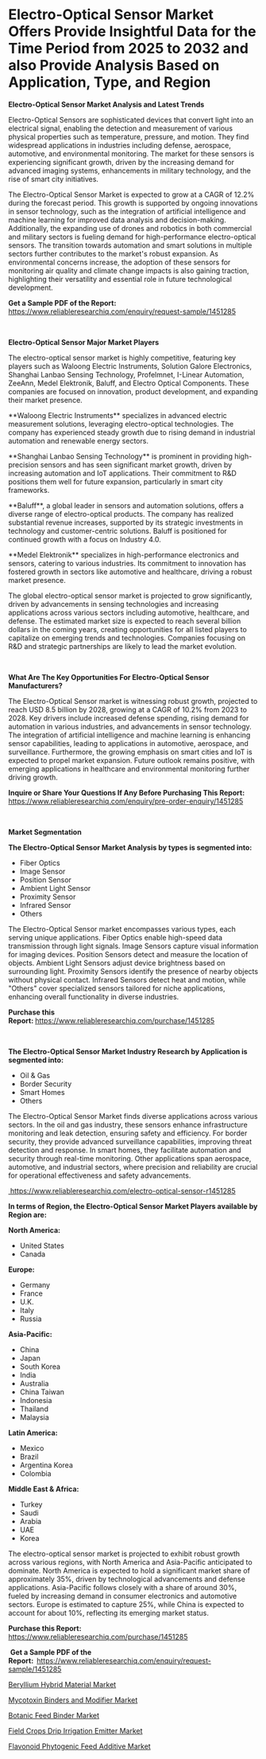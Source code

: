 <p><h1>Electro-Optical Sensor Market Offers Provide Insightful Data for the Time Period from 2025 to 2032 and also Provide Analysis Based on Application, Type, and Region</h1></p><p><strong>Electro-Optical Sensor Market Analysis and Latest Trends</strong></p>
<p><p>Electro-Optical Sensors are sophisticated devices that convert light into an electrical signal, enabling the detection and measurement of various physical properties such as temperature, pressure, and motion. They find widespread applications in industries including defense, aerospace, automotive, and environmental monitoring. The market for these sensors is experiencing significant growth, driven by the increasing demand for advanced imaging systems, enhancements in military technology, and the rise of smart city initiatives.</p><p>The Electro-Optical Sensor Market is expected to grow at a CAGR of 12.2% during the forecast period. This growth is supported by ongoing innovations in sensor technology, such as the integration of artificial intelligence and machine learning for improved data analysis and decision-making. Additionally, the expanding use of drones and robotics in both commercial and military sectors is fueling demand for high-performance electro-optical sensors. The transition towards automation and smart solutions in multiple sectors further contributes to the market's robust expansion. As environmental concerns increase, the adoption of these sensors for monitoring air quality and climate change impacts is also gaining traction, highlighting their versatility and essential role in future technological development.</p></p>
<p><strong>Get a Sample PDF of the Report:&nbsp;</strong> <a href="https://www.reliableresearchiq.com/enquiry/request-sample/1451285?utm_campaign=104&utm_medium=2&utm_source=Github&utm_content=ia&utm_term=24032025&utm_id=electro-optical-sensor">https://www.reliableresearchiq.com/enquiry/request-sample/1451285</a></p>
<p>&nbsp;</p>
<p><strong>Electro-Optical Sensor Major Market Players</strong></p>
<p><p>The electro-optical sensor market is highly competitive, featuring key players such as Waloong Electric Instruments, Solution Galore Electronics, Shanghai Lanbao Sensing Technology, Profelmnet, I-Linear Automation, ZeeAnn, Medel Elektronik, Baluff, and Electro Optical Components. These companies are focused on innovation, product development, and expanding their market presence.</p><p>**Waloong Electric Instruments** specializes in advanced electric measurement solutions, leveraging electro-optical technologies. The company has experienced steady growth due to rising demand in industrial automation and renewable energy sectors.</p><p>**Shanghai Lanbao Sensing Technology** is prominent in providing high-precision sensors and has seen significant market growth, driven by increasing automation and IoT applications. Their commitment to R&D positions them well for future expansion, particularly in smart city frameworks.</p><p>**Baluff**, a global leader in sensors and automation solutions, offers a diverse range of electro-optical products. The company has realized substantial revenue increases, supported by its strategic investments in technology and customer-centric solutions. Baluff is positioned for continued growth with a focus on Industry 4.0.</p><p>**Medel Elektronik** specializes in high-performance electronics and sensors, catering to various industries. Its commitment to innovation has fostered growth in sectors like automotive and healthcare, driving a robust market presence.</p><p>The global electro-optical sensor market is projected to grow significantly, driven by advancements in sensing technologies and increasing applications across various sectors including automotive, healthcare, and defense. The estimated market size is expected to reach several billion dollars in the coming years, creating opportunities for all listed players to capitalize on emerging trends and technologies. Companies focusing on R&D and strategic partnerships are likely to lead the market evolution.</p></p>
<p>&nbsp;</p>
<p><strong>What Are The Key Opportunities For Electro-Optical Sensor Manufacturers?</strong></p>
<p><p>The Electro-Optical Sensor market is witnessing robust growth, projected to reach USD 8.5 billion by 2028, growing at a CAGR of 10.2% from 2023 to 2028. Key drivers include increased defense spending, rising demand for automation in various industries, and advancements in sensor technology. The integration of artificial intelligence and machine learning is enhancing sensor capabilities, leading to applications in automotive, aerospace, and surveillance. Furthermore, the growing emphasis on smart cities and IoT is expected to propel market expansion. Future outlook remains positive, with emerging applications in healthcare and environmental monitoring further driving growth.</p></p>
<p><strong>Inquire or Share Your Questions If Any Before Purchasing This Report:</strong> <a href="https://www.reliableresearchiq.com/enquiry/pre-order-enquiry/1451285?utm_campaign=104&utm_medium=2&utm_source=Github&utm_content=ia&utm_term=24032025&utm_id=electro-optical-sensor">https://www.reliableresearchiq.com/enquiry/pre-order-enquiry/1451285</a></p>
<p>&nbsp;</p>
<p><strong>Market Segmentation</strong></p>
<p><strong>The Electro-Optical Sensor Market Analysis by types is segmented into:</strong></p>
<p><ul><li>Fiber Optics</li><li>Image Sensor</li><li>Position Sensor</li><li>Ambient Light Sensor</li><li>Proximity Sensor</li><li>Infrared Sensor</li><li>Others</li></ul></p>
<p><p>The Electro-Optical Sensor market encompasses various types, each serving unique applications. Fiber Optics enable high-speed data transmission through light signals. Image Sensors capture visual information for imaging devices. Position Sensors detect and measure the location of objects. Ambient Light Sensors adjust device brightness based on surrounding light. Proximity Sensors identify the presence of nearby objects without physical contact. Infrared Sensors detect heat and motion, while "Others" cover specialized sensors tailored for niche applications, enhancing overall functionality in diverse industries.</p></p>
<p><strong>Purchase this Report:&nbsp;</strong><a href="https://www.reliableresearchiq.com/purchase/1451285?utm_campaign=104&utm_medium=2&utm_source=Github&utm_content=ia&utm_term=24032025&utm_id=electro-optical-sensor">https://www.reliableresearchiq.com/purchase/1451285</a></p>
<p>&nbsp;</p>
<p><strong>The Electro-Optical Sensor Market Industry Research by Application is segmented into:</strong></p>
<p><ul><li>Oil & Gas</li><li>Border Security</li><li>Smart Homes</li><li>Others</li></ul></p>
<p><p>The Electro-Optical Sensor Market finds diverse applications across various sectors. In the oil and gas industry, these sensors enhance infrastructure monitoring and leak detection, ensuring safety and efficiency. For border security, they provide advanced surveillance capabilities, improving threat detection and response. In smart homes, they facilitate automation and security through real-time monitoring. Other applications span aerospace, automotive, and industrial sectors, where precision and reliability are crucial for operational effectiveness and safety advancements.</p></p>
<p><a href="https://www.reliableresearchiq.com/electro-optical-sensor-r1451285?utm_campaign=104&utm_medium=2&utm_source=Github&utm_content=ia&utm_term=24032025&utm_id=electro-optical-sensor">&nbsp;https://www.reliableresearchiq.com/electro-optical-sensor-r1451285</a></p>
<p><strong>In terms of Region, the Electro-Optical Sensor Market Players available by Region are:</strong></p>
<p>
    <p> <strong> North America: </strong>
        <ul>
            <li>United States</li>
            <li>Canada</li>
        </ul>
        </p> 
    <p> <strong> Europe: </strong>
        <ul>
            <li>Germany</li>
            <li>France</li>
            <li>U.K.</li>
            <li>Italy</li>
            <li>Russia</li>
        </ul>
        </p> 
    <p> <strong> Asia-Pacific: </strong>
        <ul>
            <li>China</li>
            <li>Japan</li>
            <li>South Korea</li>
            <li>India</li>
            <li>Australia</li>
            <li>China Taiwan</li>
            <li>Indonesia</li>
            <li>Thailand</li>
            <li>Malaysia</li>
        </ul>
        </p> 
    <p> <strong> Latin America: </strong>
        <ul>
            <li>Mexico</li>
            <li>Brazil</li>
            <li>Argentina Korea</li>
            <li>Colombia</li>
        </ul>
        </p> 
    <p> <strong> Middle East & Africa: </strong>
        <ul>
            <li>Turkey</li>
            <li>Saudi</li>
            <li>Arabia</li>
            <li>UAE</li>
            <li>Korea</li>
        </ul>
    </p>
    </p>
<p><p>The electro-optical sensor market is projected to exhibit robust growth across various regions, with North America and Asia-Pacific anticipated to dominate. North America is expected to hold a significant market share of approximately 35%, driven by technological advancements and defense applications. Asia-Pacific follows closely with a share of around 30%, fueled by increasing demand in consumer electronics and automotive sectors. Europe is estimated to capture 25%, while China is expected to account for about 10%, reflecting its emerging market status.</p></p>
<p><strong>Purchase this Report: </strong><a href="https://www.reliableresearchiq.com/purchase/1451285?utm_campaign=104&utm_medium=2&utm_source=Github&utm_content=ia&utm_term=24032025&utm_id=electro-optical-sensor">https://www.reliableresearchiq.com/purchase/1451285</a></p>
<p>&nbsp;<strong>Get a Sample PDF of the Report:&nbsp;&nbsp;</strong><a href="https://www.reliableresearchiq.com/enquiry/request-sample/1451285?utm_campaign=104&utm_medium=2&utm_source=Github&utm_content=ia&utm_term=24032025&utm_id=electro-optical-sensor">https://www.reliableresearchiq.com/enquiry/request-sample/1451285</a></p>
<p><strong></strong></p>
<p><p><a href="https://github.com/ertssmelov0/Market-Research-Report-List-1/blob/main/beryllium-hybrid-material-market.md?utm_campaign=104&utm_medium=2&utm_source=Github&utm_content=ia&utm_term=24032025&utm_id=electro-optical-sensor">Beryllium Hybrid Material Market</a></p><p><a href="https://github.com/astadtetcha28/Market-Research-Report-List-1/blob/main/mycotoxin-binders-and-modifier-market.md?utm_campaign=104&utm_medium=2&utm_source=Github&utm_content=ia&utm_term=24032025&utm_id=electro-optical-sensor">Mycotoxin Binders and Modifier Market</a></p><p><a href="https://github.com/pupekironim/Market-Research-Report-List-1/blob/main/botanic-feed-binder-market.md?utm_campaign=104&utm_medium=2&utm_source=Github&utm_content=ia&utm_term=24032025&utm_id=electro-optical-sensor">Botanic Feed Binder Market</a></p><p><a href="https://github.com/yakobotege/Market-Research-Report-List-1/blob/main/field-crops-drip-irrigation-emitter-market.md?utm_campaign=104&utm_medium=2&utm_source=Github&utm_content=ia&utm_term=24032025&utm_id=electro-optical-sensor">Field Crops Drip Irrigation Emitter Market</a></p><p><a href="https://github.com/heeildannas/Market-Research-Report-List-1/blob/main/flavonoid-phytogenic-feed-additive-market.md?utm_campaign=104&utm_medium=2&utm_source=Github&utm_content=ia&utm_term=24032025&utm_id=electro-optical-sensor">Flavonoid Phytogenic Feed Additive Market</a></p></p>